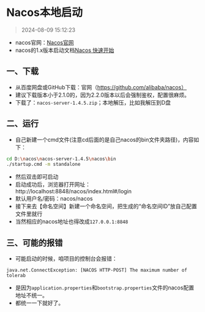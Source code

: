 # Nacos本地启动

> 2024-08-09 15:12:23

* nacos官网：[Nacos官网](https://nacos.io/)
* nacos的1.x版本启动文档[Nacos 快速开始](https://nacos.io/docs/v1/quick-start/)

## 一、下载

* 从百度网盘或GitHub下载：官网（https://github.com/alibaba/nacos）
* 建议下载版本小于2.1.0的，因为2.2.0版本以后会强制鉴权，配置很麻烦。
* 下载了：`nacos-server-1.4.5.zip`；本地解压，比如我解压到D盘

## 二、运行

* 自己新建一个cmd文件(注意cd后面的是自己nacos的bin文件夹路径)，内容如下：

```sh
cd D:\nacos\nacos-server-1.4.5\nacos\bin
./startup.cmd -m standalone
```

* 然后双击即可启动
* 启动成功后，浏览器打开网址：http://localhost:8848/nacos/index.html#/login
* 默认用户名/密码：nacos/nacos
* 接下来去【命名空间】新建一个命名空间，把生成的“命名空间ID”放自己配置文件里就行
* 当然相应的nacos地址也得改成`127.0.0.1:8848`

## 三、可能的报错

* 可能启动的时候，咱项目的控制台会报错：

```
java.net.ConnectException: [NACOS HTTP-POST] The maximum number of tolerab
```

* 是因为`application.properties`和`bootstrap.properties`文件的nacos配置地址不统一。
* 都统一一下就好了。

